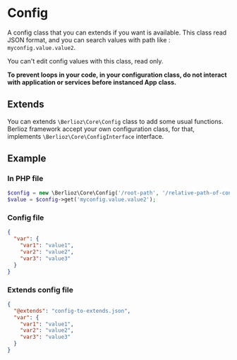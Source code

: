 Config
======

A config class that you can extends if you want is available. This class read JSON format, and you can search values with path like : `myconfig.value.value2`.

You can't edit config values with this class, read only.

**To prevent loops in your code, in your configuration class, do not interact with application or services before instanced App class.**

## Extends ##

You can extends `\Berlioz\Core\Config` class to add some usual functions.
Berlioz framework accept your own configuration class, for that, implements `\Berlioz\Core\ConfigInterface` interface.

## Example ###

### In PHP file ###

```php
$config = new \Berlioz\Core\Config('/root-path', '/relative-path-of-config-file.json');
$value = $config->get('myconfig.value.value2');
```

### Config file ###

```json
{
  "var": {
    "var1": "value1",
    "var2": "value2",
    "var3": "value3"
  }
}
```

### Extends config file ###

```json
{
  "@extends": "config-to-extends.json",
  "var": {
    "var1": "value1",
    "var2": "value2",
    "var3": "value3"
  }
}
```